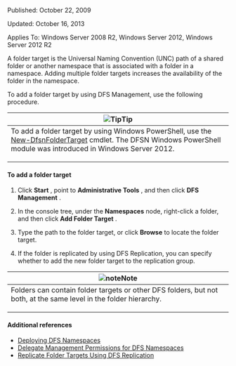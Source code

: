 Published: October 22, 2009

Updated: October 16, 2013

Applies To: Windows Server 2008 R2, Windows Server 2012, Windows Server 2012 R2

A folder target is the Universal Naming Convention (UNC) path of a shared folder or another namespace that is associated with a folder in a namespace. Adding multiple folder targets increases the availability of the folder in the namespace.

To add a folder target by using DFS Management, use the following procedure.

<table>
<colgroup>
<col width="100%" />
</colgroup>
<thead>
<tr class="header">
<th><img src="https://i-technet.sec.s-msft.com/dynimg/IC115537.gif" title="Tip" alt="Tip" id="Tip" />Tip</th>
</tr>
</thead>
<tbody>
<tr class="odd">
<td>To add a folder target by using Windows PowerShell, use the <a href="https://technet.microsoft.com/library/jj884280.aspx">New-DfsnFolderTarget</a> cmdlet. The DFSN Windows PowerShell module was introduced in Windows Server 2012.
<p></p></td>
</tr>
</tbody>
</table>

#### To add a folder target

1.  Click **Start** , point to **Administrative Tools** , and then click **DFS Management** .

2.  In the console tree, under the **Namespaces** node, right-click a folder, and then click **Add Folder Target** .

3.  Type the path to the folder target, or click **Browse** to locate the folder target.

4.  If the folder is replicated by using DFS Replication, you can specify whether to add the new folder target to the replication group.

<table>
<colgroup>
<col width="100%" />
</colgroup>
<thead>
<tr class="header">
<th><img src="https://i-technet.sec.s-msft.com/areas/global/content/clear.gif" title="note" alt="note" id="note" class="cl_IC101471" />Note</th>
</tr>
</thead>
<tbody>
<tr class="odd">
<td>Folders can contain folder targets or other DFS folders, but not both, at the same level in the folder hierarchy.
<p></p></td>
</tr>
</tbody>
</table>

#### Additional references

-   [Deploying DFS Namespaces](https://technet.microsoft.com/en-us/library/cc771424(v=ws.11).aspx)
-   [Delegate Management Permissions for DFS Namespaces](https://technet.microsoft.com/en-us/library/cc754770(v=ws.11).aspx)
-   [Replicate Folder Targets Using DFS Replication](https://technet.microsoft.com/en-us/library/cc771488(v=ws.11).aspx)


